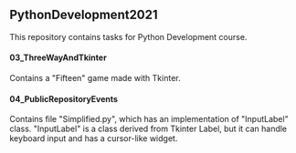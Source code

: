 ## PythonDevelopment2021
This repository contains tasks for Python Development course.

#### 03_ThreeWayAndTkinter
Contains a "Fifteen" game made with Tkinter.

#### 04_PublicRepositoryEvents
Contains file "Simplified.py", which has an implementation of "InputLabel" class.
"InputLabel" is a class derived from Tkinter Label, but it can handle keyboard input and has a cursor-like widget.